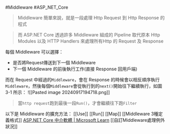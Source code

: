 #Middleware #ASP_NET_Core 
> Middleware 簡單來說，就是一段處理 Http Request 到 Http Response 的程式

> 而 ASP.NET Core 透過許多 Middleware 組成的 Pipeline 取代原本 Http Modules 以及 HTTP Handlers 來處理所有Http 的 Request 及 Response

每個 Middleware 可以選擇：
 - 是否將Request傳送到下一個 Middleware
 - 下一個 Middleware 的前後執行工作(直接 Response 回用戶端)

而在 Request 中經過的`Middleware`，會在 Response 的時候會以相反順序執行`Middleware`，然後每個`Middleware`會從執行到的`next()`開始往下繼續執行，如圖 3-1 所示：
![[Pasted image 20240917194718.png]]

> 當`http request`跑到最後一段`Run()`，才會繼續往下跑`Filter`

以下是 Middleware 的擴充方法：
[[Use]]
[[Run]]
[[Map]]
[[Middleware 3種定義格式]]
[ASP.NET Core 中介軟體 | Microsoft Learn](https://learn.microsoft.com/zh-tw/aspnet/core/fundamentals/middleware/?view=aspnetcore-6.0#built-in-middleware-1)
[[自訂Middleware處理例外狀況]]